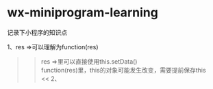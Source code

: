 # wx-miniprogram-learning
记录下小程序的知识点<br>

1、res =>可以理解为function(res)<br>
>>res =>里可以直接使用this.setData()  
function(res)里，this的对象可能发生改变，需要提前保存this<br>
<<
2、
